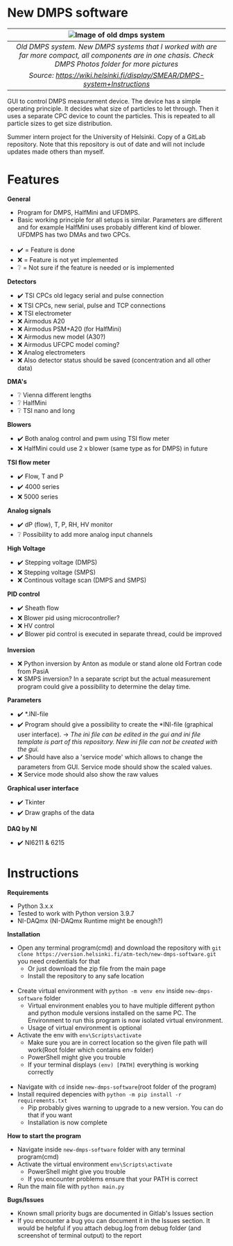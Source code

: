 # New DMPS software
| ![Image of old dmps system](https://user-images.githubusercontent.com/72491928/212287999-ef5d7d83-85fe-49f3-a45b-e8f6b098abdc.png) | 
|:--:| 
| *Old DMPS system. New DMPS systems that I worked with are far more compact, all components are in one chasis. Check DMPS Photos folder for more pictures* |
| *Source: https://wiki.helsinki.fi/display/SMEAR/DMPS-system+Instructions* |

GUI to control DMPS measurement device. The device has a simple operating principle. It decides what size of particles to let through. Then it uses a separate CPC device to count the particles. This is repeated to all particle sizes to get size distribution.

Summer intern project for the University of Helsinki. Copy of a GitLab repository. Note that this repository is out of date and will not include updates made others than myself.


# Features
**General**
- Program for DMPS, HalfMini and UFDMPS. 
- Basic working principle for all setups is similar. Parameters are different and for example HalfMini uses probably different kind of blower. UFDMPS has two DMAs and two CPCs.<br /><br />
- :heavy_check_mark: = Feature is done
- :x: = Feature is not yet implemented
- :grey_question: = Not sure if the feature is needed or is implemented

**Detectors**
- :heavy_check_mark: TSI CPCs old legacy serial and pulse connection
- :x: TSI CPCs, new serial, pulse and TCP connections
- :x: TSI electrometer
- :x: Airmodus A20
- :x: Airmodus PSM+A20 (for HalfMini)
- :x: Airmodus new model (A30?)
- :x: Airmodus UFCPC model coming?
- :x: Analog electrometers
- :x: Also detector status should be saved (concentration and all other data)

**DMA's**
- :grey_question: Vienna different lengths
- :grey_question: HalfMini
- :grey_question: TSI nano and long

**Blowers**
- :heavy_check_mark: Both analog control and pwm using TSI flow meter
- :x: HalfMini could use 2 x blower (same type as for DMPS) in future

**TSI flow meter**
- :heavy_check_mark: Flow, T and P
- :heavy_check_mark: 4000 series
- :x: 5000 series

**Analog signals**
- :heavy_check_mark: dP (flow), T, P, RH, HV monitor
- :grey_question: Possibility to add more analog input channels

**High Voltage**
- :heavy_check_mark: Stepping voltage (DMPS)
- :x: Stepping voltage (SMPS)
- :x: Continous voltage scan (DMPS and SMPS)

**PID control**
- :heavy_check_mark: Sheath flow
- :x: Blower pid using microcontroller?
- :x: HV control
- :heavy_check_mark: Blower pid control is executed in separate thread, could be improved

**Inversion**
- :x: Python inversion by Anton as module or stand alone old Fortran code from PasiA
- :x: SMPS inversion? In a separate script but the actual measurement program could give a possibility to determine the delay time. 

**Parameters**
- :heavy_check_mark: *.INI-file
- :heavy_check_mark: Program should give a possibility to create the *INI-file (graphical user interface). -> _The ini file can be edited in the gui and ini file template is part of this repository. New ini file can not be created with the gui._
- :heavy_check_mark: Should have also a 'service mode' which allows to change the parameters from GUI. Service mode should show the scaled values.
- :x: Service mode should also show the raw values

**Graphical user interface**
- :heavy_check_mark: Tkinter
- :heavy_check_mark: Draw graphs of the data

**DAQ by NI**
- :heavy_check_mark: NI6211 & 6215


# Instructions
**Requirements**
- Python 3.x.x
- Tested to work with Python version 3.9.7
- NI-DAQmx (NI-DAQmx Runtime might be enough?)

**Installation**
- Open any terminal program(cmd) and download the repository with `git clone https://version.helsinki.fi/atm-tech/new-dmps-software.git` you need credentials for that
  - Or just download the zip file from the main page
  - Install the repository to any safe location<br /><br />
- Create virtual environment with `python -m venv env` inside `new-dmps-software` folder
  - Virtual environment enables you to have multiple different python and python module versions installed on the same PC. The Environment to run this program is now isolated virtual environment.
  - Usage of virtual environment is optional
- Activate the env with `env\Scripts\activate`
  - Make sure you are in correct location so the given file path will work(Root folder which contains env folder)
  - PowerShell might give you trouble
  - If your terminal displays `(env) [PATH]` everything is working correctly<br /><br />
- Navigate with `cd` inside `new-dmps-software`(root folder of the program)
- Install required depencies with `python -m pip install -r requirements.txt`
  - Pip probably gives warning to upgrade to a new version. You can do that if you want
  - Installation is now complete

**How to start the program**
- Navigate inside `new-dmps-software` folder with any terminal program(cmd)
- Activate the virtual environment `env\Scripts\activate`
  - PowerShell might give you trouble
  - If you encounter problems ensure that your PATH is correct
- Run the main file with `python main.py`

**Bugs/Issues**
- Known small priority bugs are documented in Gitlab's Issues section
- If you encounter a bug you can document it in the Issues section. It would be helpful if you attach debug.log from debug folder (and screenshot of terminal output) to the report

